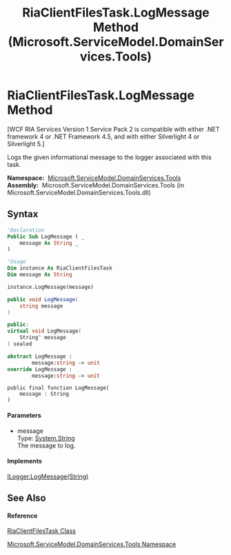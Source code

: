 ﻿---
title: RiaClientFilesTask.LogMessage Method  (Microsoft.ServiceModel.DomainServices.Tools)
TOCTitle: LogMessage Method
ms:assetid: M:Microsoft.ServiceModel.DomainServices.Tools.RiaClientFilesTask.LogMessage(System.String)
ms:mtpsurl: https://msdn.microsoft.com/en-us/library/microsoft.servicemodel.domainservices.tools.riaclientfilestask.logmessage(v=VS.91)
ms:contentKeyID: 32336279
ms.date: 01/27/2012
mtps_version: v=VS.91
f1_keywords:
- Microsoft.ServiceModel.DomainServices.Tools.RiaClientFilesTask.LogMessage
dev_langs:
- CSharp
- JScript
- VB
- FSharp
- c++
api_location:
- microsoft.servicemodel.domainservices.tools.dll
api_name:
- Microsoft.ServiceModel.DomainServices.Tools.RiaClientFilesTask.LogMessage
api_type:
- Managed
topic_type:
- apiref
- kbSyntax
product_family_name: VS
ROBOTS: INDEX,FOLLOW
---

# RiaClientFilesTask.LogMessage Method

\[WCF RIA Services Version 1 Service Pack 2 is compatible with either .NET framework 4 or .NET Framework 4.5, and with either Silverlight 4 or Silverlight 5.\]

Logs the given informational message to the logger associated with this task.

**Namespace:**  [Microsoft.ServiceModel.DomainServices.Tools](gg153739\(v=vs.91\).md)  
**Assembly:**  Microsoft.ServiceModel.DomainServices.Tools (in Microsoft.ServiceModel.DomainServices.Tools.dll)

## Syntax

``` vb
'Declaration
Public Sub LogMessage ( _
    message As String _
)
```

``` vb
'Usage
Dim instance As RiaClientFilesTask
Dim message As String

instance.LogMessage(message)
```

``` csharp
public void LogMessage(
    string message
)
```

``` c++
public:
virtual void LogMessage(
    String^ message
) sealed
```

``` fsharp
abstract LogMessage : 
        message:string -> unit 
override LogMessage : 
        message:string -> unit 
```

``` jscript
public final function LogMessage(
    message : String
)
```

#### Parameters

  - message  
    Type: [System.String](https://msdn.microsoft.com/en-us/library/s1wwdcbf)  
    The message to log.  

#### Implements

[ILogger.LogMessage(String)](https://msdn.microsoft.com/en-us/library/m:microsoft.servicemodel.domainservices.tools.ilogger.logmessage\(system.string\)\(v=VS.91\))  

## See Also

#### Reference

[RiaClientFilesTask Class](gg153747\(v=vs.91\).md)

[Microsoft.ServiceModel.DomainServices.Tools Namespace](gg153739\(v=vs.91\).md)

